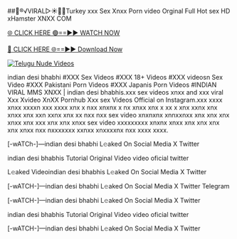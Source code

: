 ##👙®️√VIRAL▷☀️👄💥Turkey xxx Sex Xnxx Porn video Orginal Full Hot sex HD xHamster XNXX COM

[🌐 CLICK HERE 🟢==►► WATCH NOW](https://viral-xone.blogspot.com/2025/01/valovideo.html)

[🔴 CLICK HERE 🌐==►► Download Now](https://viral-xone.blogspot.com/2025/01/valovideo.html)

[![Telugu Nude Videos](https://i.imgur.com/dJHk4Zq.gif)](https://viral-xone.blogspot.com/2025/01/valovideo.html)

indian desi bhabhi #XXX Sex Videos #XXX 18+ Videos #XXX videosn Sex Video #XXX Pakistani Porn Videos #XXX Japanis Porn Videos #INDIAN VIRAL MMS XNXX | indian desi bhabhis.xxx sex videos xnxx and xxx viral Xxx Xvideo XnXX Pornhub Xxx sex Videos Official on Instagram.xxx xxxx xnxx xxxxn xxx xxxx xnx x nxx xnxnx x nx xnxx xnx x xx x xnx xxnx xnx xnxx xnx xxn xxnx xnx xx nxx nxx  sex video xnxnxnx xnnxxnxx xnx xnx xnx xnxx xnx xxx  xnx xnx xnxx sex video xxxxxxxxx xnxnx xnxx xnx xnx xnx xnx xnxx nxx nxxxxxxx xxnxx xnxxxxnx nxx xxxx xxxx.


[-wATCh-]—indian desi bhabhi L𝚎aked On Social Media X Twitter

indian desi bhabhis Tutorial Original Video video oficial twitter

L𝚎aked Videoindian desi bhabhis L𝚎aked On Social Media X Twitter

[-wATCH-]—indian desi bhabhi L𝚎aked On Social Media X Twitter Telegram

[-wATCH-]—indian desi bhabhi L𝚎aked On Social Media X Twitter

indian desi bhabhis Tutorial Original Video video oficial twitter

[-wATCH-]—indian desi bhabhi L𝚎aked On Social Media X Twitter